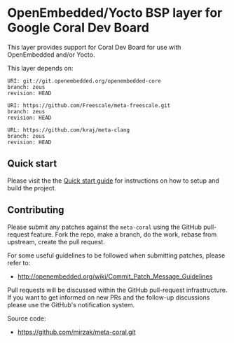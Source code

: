OpenEmbedded/Yocto BSP layer for Google Coral Dev Board
=======================================================

This layer provides support for Coral Dev Board for use with OpenEmbedded
and/or Yocto.

This layer depends on:

    URI: git://git.openembedded.org/openembedded-core
    branch: zeus
    revision: HEAD

    URI: https://github.com/Freescale/meta-freescale.git
    branch: zeus
    revision: HEAD

    URL: https://github.com/kraj/meta-clang
    branch: zeus
    revision: HEAD

Quick start
-----------

Please visit the the [Quick start guide](https://github.com/mirzak/meta-coral/wiki/Quick-start-guide)
for instructions on how to setup and build the project.

Contributing
------------

Please submit any patches against the `meta-coral` using the GitHub
pull-request feature. Fork the repo, make a branch, do the work, rebase
from upstream, create the pull request.

For some useful guidelines to be followed when submitting patches,
please refer to:

- http://openembedded.org/wiki/Commit_Patch_Message_Guidelines

Pull requests will be discussed within the GitHub pull-request
infrastructure. If you want to get informed on new PRs and the
follow-up discussions please use the GitHub's notification system.

Source code:

- https://github.com/mirzak/meta-coral.git
